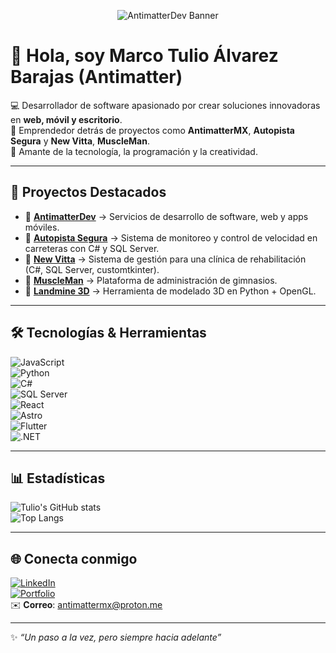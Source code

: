 <p align="center">
  <img src="banner.png" alt="AntimatterDev Banner" />
</p>

# 👋 Hola, soy Marco Tulio Álvarez Barajas (Antimatter)

💻 Desarrollador de software apasionado por crear soluciones innovadoras en **web, móvil y escritorio**.  
🚀 Emprendedor detrás de proyectos como **AntimatterMX**, **Autopista Segura** y **New Vitta**, **MuscleMan**.  
🌌 Amante de la tecnología, la programación y la creatividad.

---

## 🚀 Proyectos Destacados

- 🔹 [**AntimatterDev**](#) → Servicios de desarrollo de software, web y apps móviles.  
- 🔹 [**Autopista Segura**](#) → Sistema de monitoreo y control de velocidad en carreteras con C# y SQL Server.  
- 🔹 [**New Vitta**](#) → Sistema de gestión para una clínica de rehabilitación (C#, SQL Server, customtkinter).  
- 🔹 [**MuscleMan**](#) → Plataforma de administración de gimnasios.  
- 🔹 [**Landmine 3D**](#) → Herramienta de modelado 3D en Python + OpenGL.

---

## 🛠 Tecnologías & Herramientas

![JavaScript](https://img.shields.io/badge/-JavaScript-05122A?style=flat&logo=javascript)  
![Python](https://img.shields.io/badge/-Python-05122A?style=flat&logo=python)  
![C#](https://img.shields.io/badge/-C%23-05122A?style=flat&logo=csharp)  
![SQL Server](https://img.shields.io/badge/-SQL%20Server-05122A?style=flat&logo=microsoftsqlserver)  
![React](https://img.shields.io/badge/-React-05122A?style=flat&logo=react)  
![Astro](https://img.shields.io/badge/-Astro-05122A?style=flat&logo=astro)  
![Flutter](https://img.shields.io/badge/-Flutter-05122A?style=flat&logo=flutter)  
![.NET](https://img.shields.io/badge/-.NET-05122A?style=flat&logo=dotnet)  

---

## 📊 Estadísticas

![Tulio's GitHub stats](https://github-readme-stats.vercel.app/api?username=TU-USUARIO&show_icons=true&theme=radical)  
![Top Langs](https://github-readme-stats.vercel.app/api/top-langs/?username=TU-USUARIO&layout=compact&theme=radical)

---

## 🌐 Conecta conmigo

[![LinkedIn](https://img.shields.io/badge/-LinkedIn-05122A?style=flat&logo=linkedin)](https://www.linkedin.com/)  
[![Portfolio](https://img.shields.io/badge/-AntimatterDev-05122A?style=flat&logo=vercel)](https://antimattermx.netlify.app)  
✉️ **Correo**: antimattermx@proton.me  

---

✨ *“Un paso a la vez, pero siempre hacia adelante”*
